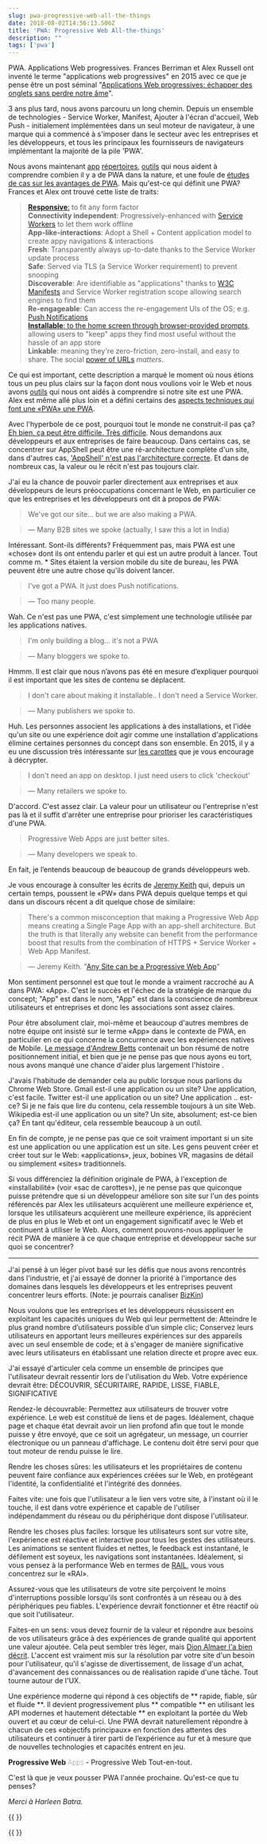 ```yaml
---
slug: pwa-progressive-web-all-the-things
date: 2018-08-02T14:56:13.506Z
title: 'PWA: Progressive Web All-the-things'
description: ""
tags: ['pwa']
---
```



PWA. Applications Web progressives. Frances Berriman et Alex Russell ont inventé le terme "applications web progressives" en 2015 avec ce que je pense être un post séminal "[Applications Web progressives: échapper des onglets sans perdre notre âme](https://infrequently.org/2015/06/progressive-apps-escaping-tabs-without-losing-our-soul/)".

3 ans plus tard, nous avons parcouru un long chemin. Depuis un ensemble de technologies - Service Worker, Manifest, Ajouter à l'écran d'accueil, Web Push - initialement implémentées dans un seul moteur de navigateur, à une marque qui a commencé à s'imposer dans le secteur avec les entreprises et les développeurs, et tous les principaux les fournisseurs de navigateurs implémentant la majorité de la pile 'PWA'.

Nous avons maintenant [app](https://appsco.pe/) [répertoires](https://pwa-directory.appspot.com/), [outils](https://blog.tomayac.com/2018/07/09/progressive-web-apps-in-the-http-archive-143748) qui nous aident à comprendre combien il y a de PWA dans la nature, et une foule de [études de cas sur les avantages de PWA](https://developers.google.com/web/showcase/). Mais qu'est-ce qui définit une PWA? Frances et Alex ont trouvé cette liste de traits:

> **[Responsive](http://alistapart.com/article/responsive-web-design)**[:](http://alistapart.com/article/responsive-web-design) 
> to fit any form factor  
> **Connectivity independent**: Progressively-enhanced with [Service 
> Workers](http://www.html5rocks.com/en/tutorials/service-worker/introduction/) 
> to let them work offline  
> **App-like-interactions**: Adopt a Shell + Content application model to create 
> appy navigations & interactions  
> **Fresh**: Transparently always up-to-date thanks to the Service Worker update 
> process  
> **Safe**: Served via TLS (a Service Worker requirement) to prevent snooping  
> **Discoverable**: Are identifiable as "applications" thanks to 
> [W3C](https://w3c.github.io/manifest/) 
> [Manifests](https://developers.google.com/web/updates/2014/11/Support-for-installable-web-apps-with-webapp-manifest-in-chrome-38-for-Android) 
> and Service Worker registration scope allowing search engines to find them  
> **Re-engageable**: Can access the re-engagement UIs of the OS; e.g. [Push 
> Notifications](https://developers.google.com/web/updates/2015/03/push-notificatons-on-the-open-web)  
> **[Installable](https://developers.google.com/web/updates/2015/03/increasing-engagement-with-app-install-banners-in-chrome-for-android?hl=en)**[: 
> to the home screen through browser-provided 
> prompts](https://developers.google.com/web/updates/2015/03/increasing-engagement-with-app-install-banners-in-chrome-for-android?hl=en), 
> allowing users to "keep" apps they find most useful without the hassle of an 
> app store  
> **Linkable**: meaning they're zero-friction, zero-install, and easy to share.
> The social [power of
> URLs](http://www.theatlantic.com/technology/archive/2012/10/dark-social-we-have-the-whole-history-of-the-web-wrong/263523/)
> _matters_.


Ce qui est important, cette description a marqué le moment où nous étions tous un peu plus clairs sur la façon dont nous voulions voir le Web et nous avons [outils](https://developers.google.com/web/tools/lighthouse/) qui nous ont aidés à comprendre si notre site est une PWA. Alex est même allé plus loin et a défini certains des [aspects techniques qui font une «PWA» une PWA](https://infrequently.org/2016/09/what-exactly-makes-something-a-progressive-web-app/).

Avec l'hyperbole de ce post, pourquoi tout le monde ne construit-il pas ça? [Eh bien, ça peut être difficile. Très difficile](/challenges-for-web-developers/). Nous demandons aux développeurs et aux entreprises de faire beaucoup. Dans certains cas, se concentrer sur AppShell peut être une ré-architecture complète d'un site, dans d'autres cas, ['AppShell' n'est pas l'architecture correcte](/progressive-progressive-web-apps/). Et dans de nombreux cas, la valeur ou le récit n'est pas toujours clair.

J'ai eu la chance de pouvoir parler directement aux entreprises et aux développeurs de leurs préoccupations concernant le Web, en particulier ce que les entreprises et les développeurs ont dit à propos de PWA:

> We've got our site... but we are also making a PWA.


> &mdash; Many B2B sites we spoke (actually, I saw this a lot in India)


Intéressant. Sont-ils différents? Fréquemment pas, mais PWA est une «chose» dont ils ont entendu parler et qui est un autre produit à lancer. Tout comme m. * Sites étaient la version mobile du site de bureau, les PWA peuvent être une autre chose qu'ils doivent lancer.

> I've got a PWA. It just does Push notifications.


> &mdash; Too many people.


Wah. Ce n'est pas une PWA, c'est simplement une technologie utilisée par les applications natives.

> I'm only building a blog... it's not a PWA


> &mdash; Many bloggers we spoke to.


Hmmm. Il est clair que nous n’avons pas été en mesure d’expliquer pourquoi il est important que les sites de contenu se déplacent.

> I don't care about making it installable.. I don't need a Service Worker.


> &mdash; Many publishers we spoke to.


Huh. Les personnes associent les applications à des installations, et l'idée qu'un site ou une expérience doit agir comme une installation d'applications élimine certaines personnes du concept dans son ensemble. En 2015, il y a eu une discussion très intéressante sur [les carottes](https://trib.tv/2015/10/11/progressive-apps/) que je vous encourage à décrypter.

> I don't need an app on desktop. I just need users to click 'checkout'


> &mdash; Many retailers we spoke to.


D'accord. C'est assez clair. La valeur pour un utilisateur ou l'entreprise n'est pas là et il suffit d'arrêter une entreprise pour prioriser les caractéristiques d'une PWA.

> Progressive Web Apps are just better sites.


> &mdash; Many developers we speak to.


En fait, je l’entends beaucoup de beaucoup de grands développeurs web.

Je vous encourage à consulter les écrits de [Jeremy Keith](https://adactio.com/) qui, depuis un certain temps, poussent le «PW» dans PWA depuis quelque temps et qui dans un discours récent a dit quelque chose de similaire:

> There's a common misconception that making a Progressive Web App means
> creating a Single Page App with an app-shell architecture. But the truth is
> that literally any website can benefit from the performance boost that results
> from the combination of HTTPS + Service Worker + Web App Manifest.


> &mdash; Jeremy Keith. "[Any Site can be a Progressive Web 
> App](https://noti.st/adactio/d1zSa7/any-site-can-be-a-progressive-web-app)" 


Mon sentiment personnel est que tout le monde a vraiment raccroché au A dans PWA: «App». C'est le succès et l'échec de la stratégie de marque du concept; "App" est dans le nom, "App" est dans la conscience de nombreux utilisateurs et entreprises et donc les associations sont assez claires.

Pour être absolument clair, moi-même et beaucoup d'autres membres de notre équipe ont insisté sur le terme «App» dans le contexte de PWA, en particulier en ce qui concerne la concurrence avec les expériences natives de Mobile. [Le message d'Andrew Betts](https://trib.tv/2016/06/05/progressively-less-progressive/) contenait un bon résumé de notre positionnement initial, et bien que je ne pense pas que nous ayons eu tort, nous avons manqué une chance d'aider plus largement l'histoire .

J'avais l'habitude de demander cela au public lorsque nous parlions du Chrome Web Store. Gmail est-il une application ou un site? Une application, c'est facile. Twitter est-il une application ou un site? Une application .. est-ce? Si je ne fais que lire du contenu, cela ressemble toujours à un site Web. Wikipedia est-il une application ou un site? Un site, absolument; est-ce bien ça? En tant qu'éditeur, cela ressemble beaucoup à un outil.

En fin de compte, je ne pense pas que ce soit vraiment important si un site est une application ou une application est un site. Les gens peuvent créer et créer tout sur le Web: «applications», jeux, bobines VR, magasins de détail ou simplement «sites» traditionnels.

Si vous différenciez la définition originale de PWA, à l'exception de «installabilité» (voir «sac de carottes»), je ne pense pas que quiconque puisse prétendre que si un développeur améliore son site sur l'un des points référencés par Alex les utilisateurs acquièrent une meilleure expérience et, lorsque les utilisateurs acquièrent une meilleure expérience, ils apprécient de plus en plus le Web et ont un engagement significatif avec le Web et continuent à utiliser le Web. Alors, comment pouvons-nous appliquer le récit PWA de manière à ce que chaque entreprise et développeur sache sur quoi se concentrer?

---

J'ai pensé à un léger pivot basé sur les défis que nous avons rencontrés dans l'industrie, et j'ai essayé de donner la priorité à l'importance des domaines dans lesquels les développeurs et les entreprises peuvent concentrer leurs efforts. (Note: je pourrais canaliser [BizKin](https://twitter.com/business_kinlan))

Nous voulons que les entreprises et les développeurs réussissent en exploitant les capacités uniques du Web qui leur permettent de: Atteindre le plus grand nombre d’utilisateurs possible d’un simple clic; Conservez leurs utilisateurs en apportant leurs meilleures expériences sur des appareils avec un seul ensemble de code; et à s'engager de manière significative avec leurs utilisateurs en établissant une relation directe et propre avec eux.

J'ai essayé d'articuler cela comme un ensemble de principes que l'utilisateur devrait ressentir lors de l'utilisation du Web. Votre expérience devrait être: DÉCOUVRIR, SÉCURITAIRE, RAPIDE, LISSE, FIABLE, SIGNIFICATIVE

Rendez-le découvrable: Permettez aux utilisateurs de trouver votre expérience. Le web est constitué de liens et de pages. Idéalement, chaque page et chaque état devrait avoir un lien profond afin que tout le monde puisse y être envoyé, que ce soit un agrégateur, un message, un courrier électronique ou un panneau d'affichage. Le contenu doit être servi pour que tout moteur de rendu puisse le lire.

Rendre les choses sûres: les utilisateurs et les propriétaires de contenu peuvent faire confiance aux expériences créées sur le Web, en protégeant l'identité, la confidentialité et l'intégrité des données.

Faites vite: une fois que l'utilisateur a le lien vers votre site, à l'instant où il le touche, il est dans votre expérience et capable de l'utiliser indépendamment du réseau ou du périphérique dont dispose l'utilisateur.

Rendre les choses plus faciles: lorsque les utilisateurs sont sur votre site, l'expérience est réactive et interactive pour tous les gestes des utilisateurs. Les animations se sentent fluides et nettes, le feedback est instantané, le défilement est soyeux, les navigations sont instantanées. Idéalement, si vous pensez à la performance Web en termes de [RAIL](https://developers.google.com/web/fundamentals/performance/rail), vous vous concentrez sur le «RAI».

Assurez-vous que les utilisateurs de votre site perçoivent le moins d'interruptions possible lorsqu'ils sont confrontés à un réseau ou à des périphériques peu fiables. L'expérience devrait fonctionner et être réactif où que soit l'utilisateur.

Faites-en un sens: vous devez fournir de la valeur et répondre aux besoins de vos utilisateurs grâce à des expériences de grande qualité qui apportent une valeur ajoutée. Cela peut sembler très léger, mais [Dion Almaer l'a bien décrit](https://medium.com/ben-and-dion/mission-improve-the-web-ecosystem-for-developers-3a8b55f46411). L'accent est vraiment mis sur la résolution par votre site d'un besoin pour l'utilisateur, qu'il s'agisse de divertissement, de lissage d'un achat, d'avancement des connaissances ou de réalisation rapide d'une tâche. Tout tourne autour de l'UX.

Une expérience moderne qui répond à ces objectifs de ** rapide, fiable, sûr et fluide **. Il devient progressivement plus ** compatible ** en utilisant les API modernes et hautement détectable ** en exploitant la portée du Web ouvert et au cœur de celui-ci. Une PWA devrait naturellement répondre à chacun de ces «objectifs principaux» en fonction des attentes des utilisateurs et continuer à tirer parti de l’expérience au fur et à mesure que de nouvelles technologies et capacités entrent en jeu.

<span><span id='pw'>Progressive Web</span> <span id=name>Apps</span></span> - Progressive Web Tout-en-tout.

C'est là que je veux pousser PWA l'année prochaine. Qu'est-ce que tu penses?

_Merci à Harleen Batra._

{{ <html> }}

<style> dt {   font-weight: 600;   margin-bottom: 0.8em; } dd {   margin-bottom: 1em; } #pw {   font-weight: 700;   font-size: 1em; } #name {   font-size: 1em;   font-weight: 100; } </style><script>   const nameEl = document.getElementById('name');   const names = ['Apps', 'Sites', 'Stores', 'Blogs', 'Forums', 'Magazines', 'Block-chain doo-dads', 'Experiences', 'Wikis', 'Utilities', 'Games'];   let counter = 1;   setInterval(()=> {      nameEl.textContent = names[counter];     counter = (counter + 1) % names.length;     nameEl.animate([{opacity: 0}, {opacity: 1}], {duration: 1000, easing: 'cubic-bezier(1,.01,1,.99)'})   }, 2000) </script> {{ </html> }}